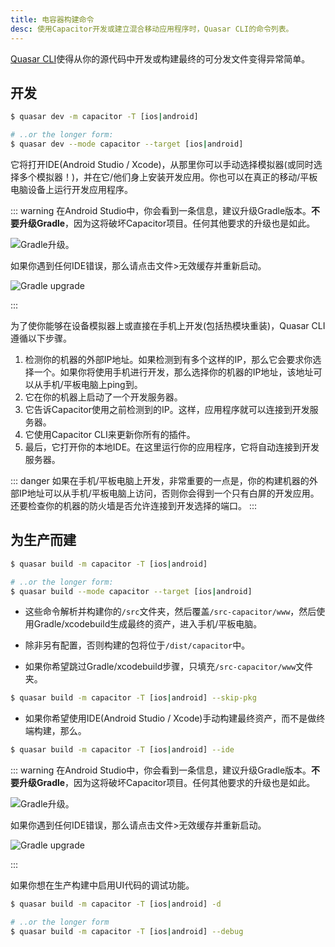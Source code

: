 ```yaml
---
title: 电容器构建命令
desc: 使用Capacitor开发或建立混合移动应用程序时，Quasar CLI的命令列表。
---
```


[Quasar CLI](/quasar-cli/installation)使得从你的源代码中开发或构建最终的可分发文件变得异常简单。

## 开发

```bash
$ quasar dev -m capacitor -T [ios|android]

# ..or the longer form:
$ quasar dev --mode capacitor --target [ios|android]
```

它将打开IDE(Android Studio / Xcode)，从那里你可以手动选择模拟器(或同时选择多个模拟器！)，并在它/他们身上安装开发应用。你也可以在真正的移动/平板电脑设备上运行开发应用程序。

::: warning
在Android Studio中，你会看到一条信息，建议升级Gradle版本。**不要升级Gradle**，因为这将破坏Capacitor项目。任何其他要求的升级也是如此。

<img src="https://cdn.quasar.dev/img/gradle-upgrade-notice.png" alt="Gradle升级" class="q-my-md fit rounded-borders" style="max-width: 350px">。

如果你遇到任何IDE错误，那么请点击文件>无效缓存并重新启动。

<img src="https://cdn.quasar.dev/img/gradle-invalidate-cache.png" alt="Gradle upgrade" class="q-mt-md fit rounded-borders" style="max-width: 350px">

:::

为了使你能够在设备模拟器上或直接在手机上开发(包括热模块重装)，Quasar CLI遵循以下步骤。

1. 检测你的机器的外部IP地址。如果检测到有多个这样的IP，那么它会要求你选择一个。如果你将使用手机进行开发，那么选择你的机器的IP地址，该地址可以从手机/平板电脑上ping到。
2. 它在你的机器上启动了一个开发服务器。
3. 它告诉Capacitor使用之前检测到的IP。这样，应用程序就可以连接到开发服务器。
4. 它使用Capacitor CLI来更新你所有的插件。
5. 最后，它打开你的本地IDE。在这里运行你的应用程序，它将自动连接到开发服务器。

::: danger
如果在手机/平板电脑上开发，非常重要的一点是，你的构建机器的外部IP地址可以从手机/平板电脑上访问，否则你会得到一个只有白屏的开发应用。还要检查你的机器的防火墙是否允许连接到开发选择的端口。
:::

## 为生产而建

```bash
$ quasar build -m capacitor -T [ios|android]

# ..or the longer form:
$ quasar build --mode capacitor --target [ios|android]
```

* 这些命令解析并构建你的`/src`文件夹，然后覆盖`/src-capacitor/www`，然后使用Gradle/xcodebuild生成最终的资产，进入手机/平板电脑。

* 除非另有配置，否则构建的包将位于`/dist/capacitor`中。

* 如果你希望跳过Gradle/xcodebuild步骤，只填充`/src-capacitor/www`文件夹。

```bash
$ quasar build -m capacitor -T [ios|android] --skip-pkg
```

* 如果你希望使用IDE(Android Studio / Xcode)手动构建最终资产，而不是做终端构建，那么。

```bash
$ quasar build -m capacitor -T [ios|android] --ide
```

::: warning
在Android Studio中，你会看到一条信息，建议升级Gradle版本。**不要升级Gradle**，因为这将破坏Capacitor项目。任何其他要求的升级也是如此。

<img src="https://cdn.quasar.dev/img/gradle-upgrade-notice.png" alt="Gradle升级" class="q-my-md fit rounded-borders" style="max-width: 350px">。

如果你遇到任何IDE错误，那么请点击文件>无效缓存并重新启动。

<img src="https://cdn.quasar.dev/img/gradle-invalidate-cache.png" alt="Gradle upgrade" class="q-mt-md fit rounded-borders" style="max-width: 350px">

:::

如果你想在生产构建中启用UI代码的调试功能。

```bash
$ quasar build -m capacitor -T [ios|android] -d

# ..or the longer form
$ quasar build -m capacitor -T [ios|android] --debug
```

